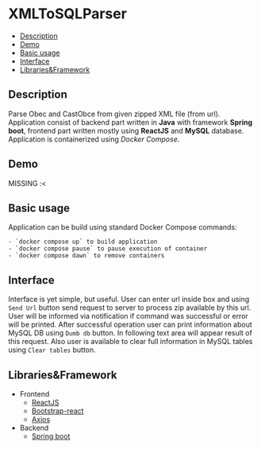 # XMLToSQLParser

- [Description](#description)
- [Demo](#demo)
- [Basic usage](#basic-usage)
- [Interface](#interface)
- [Libraries&Framework](#librariesframework)

## Description

Parse Obec and CastObce from given zipped XML file (from url). Application consist of backend part written in **Java** with framework **Spring boot**, frontend part written mostly using **ReactJS** and **MySQL** database. Application is containerized using *Docker Compose*.

## Demo

MISSING :<

## Basic usage

Application can be build using standard Docker Compose commands:

    - `docker compose up` to build application
    - `docker compose pause` to pause execution of container
    - `docker compose dawn` to remove containers

## Interface

Interface is yet simple, but useful. User can enter url inside box and using `Send Url` button send request to server to process zip available by this url. User will be informed via notification if command was successful or error will be printed. After successful operation user can print information about MySQL DB using `Dumb db` button. In following text area will appear result of this request. Also user is available to clear full information in MySQL tables using `Clear tables` button.

## Libraries&Framework

- Frontend 
    - [ReactJS](https://reactjs.org/)
    - [Bootstrap-react](https://react-bootstrap.github.io)
    - [Axios](https://axios-http.com)
- Backend
    - [Spring boot](https://spring.io)

